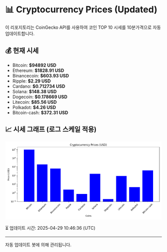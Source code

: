 
# 📊 Cryptocurrency Prices (Updated)

이 리포지토리는 CoinGecko API를 사용하여 코인 TOP 10 시세를 10분가격으로 자동 업데이트합니다.

## 💰 현재 시세
- Bitcoin: **$94892 USD**
- Ethereum: **$1828.91 USD**
- Binancecoin: **$603.93 USD**
- Ripple: **$2.29 USD**
- Cardano: **$0.712734 USD**
- Solana: **$148.38 USD**
- Dogecoin: **$0.178669 USD**
- Litecoin: **$85.56 USD**
- Polkadot: **$4.26 USD**
- Bitcoin-cash: **$372.31 USD**

## 📈 시세 그래프 (로그 스케일 적용)
![Crypto Prices](crypto_prices.png)

⏳ 업데이트 시간: 2025-04-29 10:46:36 (UTC)

---
자동 업데이트 봇에 의해 관리됩니다.
